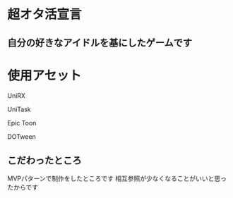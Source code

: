 # 超オタ活宣言

## 自分の好きなアイドルを基にしたゲームです

# 使用アセット

UniRX

UniTask

Epic Toon

DOTween

## こだわったところ

MVPパターンで制作をしたところです
相互参照が少なくなることがいいと思ったからです

